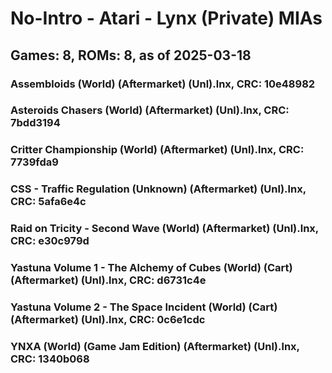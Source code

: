 # No-Intro - Atari - Lynx (Private) MIAs
## Games: 8, ROMs: 8, as of 2025-03-18

### Assembloids (World) (Aftermarket) (Unl).lnx, CRC: 10e48982
### Asteroids Chasers (World) (Aftermarket) (Unl).lnx, CRC: 7bdd3194
### Critter Championship (World) (Aftermarket) (Unl).lnx, CRC: 7739fda9
### CSS - Traffic Regulation (Unknown) (Aftermarket) (Unl).lnx, CRC: 5afa6e4c
### Raid on Tricity - Second Wave (World) (Aftermarket) (Unl).lnx, CRC: e30c979d
### Yastuna Volume 1 - The Alchemy of Cubes (World) (Cart) (Aftermarket) (Unl).lnx, CRC: d6731c4e
### Yastuna Volume 2 - The Space Incident (World) (Cart) (Aftermarket) (Unl).lnx, CRC: 0c6e1cdc
### YNXA (World) (Game Jam Edition) (Aftermarket) (Unl).lnx, CRC: 1340b068
